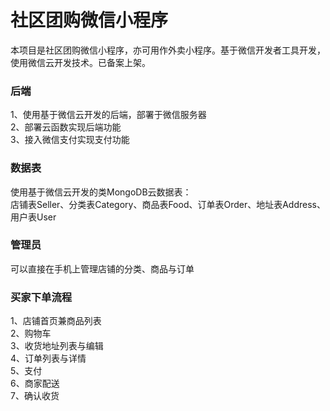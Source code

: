 # 社区团购微信小程序
本项目是社区团购微信小程序，亦可用作外卖小程序。基于微信开发者工具开发，使用微信云开发技术。已备案上架。

### 后端
1、使用基于微信云开发的后端，部署于微信服务器<br>
2、部署云函数实现后端功能<br>
3、接入微信支付实现支付功能

### 数据表
使用基于微信云开发的类MongoDB云数据表：<br>
店铺表Seller、分类表Category、商品表Food、订单表Order、地址表Address、用户表User

### 管理员
可以直接在手机上管理店铺的分类、商品与订单

### 买家下单流程
1、店铺首页兼商品列表<br>
2、购物车<br>
3、收货地址列表与编辑<br>
4、订单列表与详情<br>
5、支付<br>
6、商家配送<br>
7、确认收货
